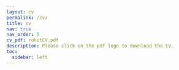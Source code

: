 ```yaml
---
layout: cv
permalink: /cv/
title: cv
nav: true
nav_order: 5
cv_pdf: rohitCV.pdf
description: Please click on the pdf logo to download the CV.
toc:
  sidebar: left
---
```

